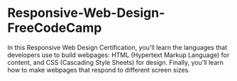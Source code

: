 # Responsive-Web-Design-FreeCodeCamp
In this Responsive Web Design Certification, you'll learn the languages that developers use to build webpages: HTML (Hypertext Markup Language) for content, and CSS (Cascading Style Sheets) for design. Finally, you'll learn how to make webpages that respond to different screen sizes.
